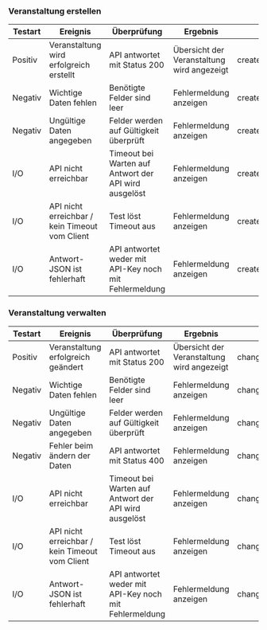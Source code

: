 ###  Veranstaltung erstellen

| Testart | Ereignis                                 | Überprüfung                              | Ergebnis                           | Testname             |
| ------- | ---------------------------------------- | ---------------------------------------- | ---------------------------------- | -------------------- |
| Positiv | Veranstaltung wird erfolgreich erstellt  | API antwortet mit Status 200  | Übersicht der Veranstaltung wird angezeigt| createEvent_Positiv   |
| Negativ | Wichtige Daten fehlen  | Benötigte Felder sind leer | Fehlermeldung anzeigen | createEvent_Negativ_1 |
| Negativ | Ungültige Daten angegeben | Felder werden auf Gültigkeit überprüft | Fehlermeldung anzeigen | createEvent_Negativ_2   |
| I/O     | API nicht erreichbar | Timeout bei Warten auf Antwort der API wird ausgelöst | Fehlermeldung anzeigen | createEvent_IO_API_1  |
| I/O     | API nicht erreichbar / kein Timeout vom Client | Test löst Timeout aus | Fehlermeldung anzeigen | createEvent_IO_API_2  |
| I/O     | Antwort-JSON ist fehlerhaft | API antwortet weder mit API-Key noch mit Fehlermeldung | Fehlermeldung anzeigen             | createEvent_IO_API_3  |

###  Veranstaltung verwalten

| Testart | Ereignis                                 | Überprüfung                              | Ergebnis                           | Testname             |
| ------- | ---------------------------------------- | ---------------------------------------- | ---------------------------------- | -------------------- |
| Positiv | Veranstaltung erfolgreich geändert | API antwortet mit Status 200 | Übersicht der Veranstaltung wird angezeigt| changeEvent_Positiv   |
| Negativ | Wichtige Daten fehlen  | Benötigte Felder sind leer | Fehlermeldung anzeigen | changeEvent_Negativ_1 |
| Negativ | Ungültige Daten angegeben | Felder werden auf Gültigkeit überprüft | Fehlermeldung anzeigen | changeEvent_Negativ_2   |
| Negativ | Fehler beim ändern der Daten | API antwortet mit Status 400 | Fehlermeldung anzeigen | changeEvent_Negativ_3 |
| I/O     | API nicht erreichbar | Timeout bei Warten auf Antwort der API wird ausgelöst | Fehlermeldung anzeigen | changeEvent_IO_API_1  |
| I/O     | API nicht erreichbar / kein Timeout vom Client | Test löst Timeout aus | Fehlermeldung anzeigen | changeEvent_IO_API_2  |
| I/O     | Antwort-JSON ist fehlerhaft | API antwortet weder mit API-Key noch mit Fehlermeldung | Fehlermeldung anzeigen             | changeEvent_IO_API_3  |
